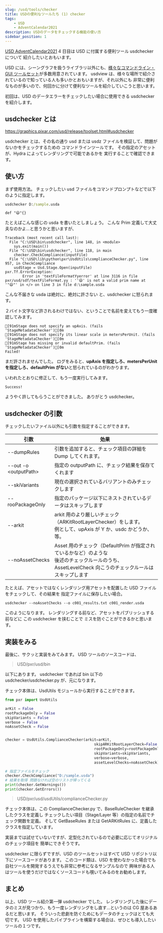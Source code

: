 ```yaml
---
slug: /usd/tools/checker
title: USDの便利なツールたち (1) checker
tags:
    - USD
    - AdventCalendar2021
description: USDのデータをチェックする機能の使い方
sidebar_position: 1
---
```


[USD AdventCalendar2021](https://qiita.com/advent-calendar/2021/usd) 4 日目は USD に付属する便利ツール usdchecker について
紹介したいとおもいます。

USD には、シーングラフを扱うライブラリ以外にも、[様々なコマンドライン・GUI ツールセット](https://graphics.pixar.com/usd/release/toolset.html)が多数用意されています。
usdview は、様々な場所で紹介されているので知っている人も多いかとおもいますが、それ以外にも
非常に便利なものが多いので、何回かに分けて便利なツールを紹介していこうと思います。

初回は、USD のデータエラーをチェックしたい場合に使用できる usdchecker を紹介します。

## usdchecker とは

https://graphics.pixar.com/usd/release/toolset.html#usdchecker

usdchecker とは、その名の通り usd または usdz ファイルを検証して、問題がないかをチェックするための
コマンドラインツールです。
その指定のアセットが、Hydra によってレンダリングで可能であるかを
実行することで確認できます。

## 使い方

まず使用方法。
チェックしたい usd ファイルをコマンドプロンプトなどで以下のように指定します。

```bat
usdchecker D:/sample.usda
```

```
def "😄"{}
```

たとえばこんな感じの usda を書いたとしましょう。
こんな Prim 定義して大丈夫なのかよ...と思うかと思いますが、

```
Traceback (most recent call last):
  File "C:\USD\bin\usdchecker", line 148, in <module>
    sys.exit(main())
  File "C:\USD\bin\usdchecker", line 118, in main
    checker.CheckCompliance(inputFile)
  File "C:\USD\lib\python\pxr\UsdUtils\complianceChecker.py", line 957, in CheckCompliance
    usdStage = Usd.Stage.Open(inputFile)
pxr.Tf.ErrorException:
        Error in 'textFileFormatYyerror' at line 3116 in file pxr/usd/sdf/textFileFormat.yy : ''😄' is not a valid prim name at '"😄"' in </> on line 3 in file d:\sample.usda
```

こんな不届きな usda は絶対に、絶対に許さない と、usdchecker に怒られます。

２バイト文字など許されるわけではない、ということで名前を変えてもう一度確認してみます。

```
[91mStage does not specify an upAxis. (fails 'StageMetadataChecker')[0m
[91mStage does not specify its linear scale in metersPerUnit. (fails 'StageMetadataChecker')[0m
[91mStage has missing or invalid defaultPrim. (fails 'StageMetadataChecker')[0m
Failed!
```

まだ許されませんでした。
ログをみると、**upAxis を指定しろ、metersPerUnit を指定しろ、defaultPrim がない**と怒られているのがわかります。

いわれたとおりに修正して、もう一度実行してみます。

```
Success!
```

ようやく許してもらうことができました。
ありがとう usdchecker。

## usdchecker の引数

チェックしたいファイル以外にも引数を指定することができます。

| 引数                    | 効果                                                                                                                                                     |
| ----------------------- | -------------------------------------------------------------------------------------------------------------------------------------------------------- |
| --dumpRules             | 引数を追加すると、チェック項目の詳細を Dump してくれます。                                                                                               |
| --out -o \<outputPath\> | 指定の outputPath に、チェック結果を保存てくれます                                                                                                       |
| --skiVariants           | 現在の選択されているバリアントのみチェックします                                                                                                         |
| --rooPackageOnly        | 指定のパッケージ以下にネストされているデータはスキップします                                                                                             |
| --arkit                 | arkit 用のより厳しいチェック（ARKitRootLayerChecker）をします。<br />例として、upAxis が Y か、usdc かどうか、等。                                       |
| --noAssetChecks         | Asset 用のチェック（DefaultPrim が指定されているかなど）のような<br />後述のチェックルールのうち、AssetLevelCheck 向こうのチェックルールはスキップします |

たとえば、アセットではなくレンダリング用アセットを配置した USD ファイルをチェックして、その結果を
指定ファイルに保存したい場合。

```
usdchecker --noAssetChecks --o c001_results.txt c001_render.usda
```

このようになります。
レンダリングする前など、アセットをパブリッシュする前などに この usdchecker を挟むことで
ミスを防ぐことができるかと思います。

## 実装をみる

最後に、サクッと実装をみてみます。
USD ツールのソースコードは、

> USD/pxr/usd/bin

以下にあります。
usdchecker であれば bin 以下の usdchecker/usdchecker.py
が、元になります。

チェック本体は、UsdUtils モジュールから実行することができます。

```python
from pxr import UsdUtils

arKit = False
rootPackageOnly = False
skipVariants = False
verbose = False
noAssetCheck = False


checker = UsdUtils.ComplianceChecker(arkit=arKit,
                                         skipARKitRootLayerCheck=False,
                                         rootPackageOnly=rootPackageOnly,
                                         skipVariants=skipVariants,
                                         verbose=verbose,
                                         assetLevelChecks=noAssetCheck)

# 指定ファイルをチェック
checker.CheckCompliance("D:/sample.usda")
# 結果を取得 問題なければ空のリストが帰ってくる
print(checker.GetWarnings())
print(checker.GetErrors())
```

> USD/pxr/usd/usdUtils/complianceChecker.py

チェック本体は、この ComplianceChecker.py で、BaseRuleChecker を継承したクラスを定義し
チェックしたい項目（Stage/Layer 等）の指定の名前でチェック関数を定義。
そして GetBaseRules または GetARKitRules に、定義したクラスを指定しています。

実装までは試せていないですが、定型化されているので必要に応じてオリジナルのチェック項目を
簡単にできそうです。

usdchecker に限らずですが、USD のツールセットはすべて USD リポジトリ以下にソースコードがあります。
このコード類は、USD を使わなかった場合でも自社ツールを開発するうえでも非常に参考になるサンプルなので
興味がある人はツールを使うだけではなくソースコードも覗いてみるのをお勧めします。

## まとめ

以上、USD ツール紹介第一弾 usdchecker でした。
レンダリングした後にデータのミスが見つかり、もう一度レンダリングをし直す...というのは
CG 屋あるあるだと思います。
そういった悲劇を防ぐためにもデータのチェックはとても大切です。
USD を使用したパイプラインを構築する場合は、ぜひとも導入したいツールの１つです。
